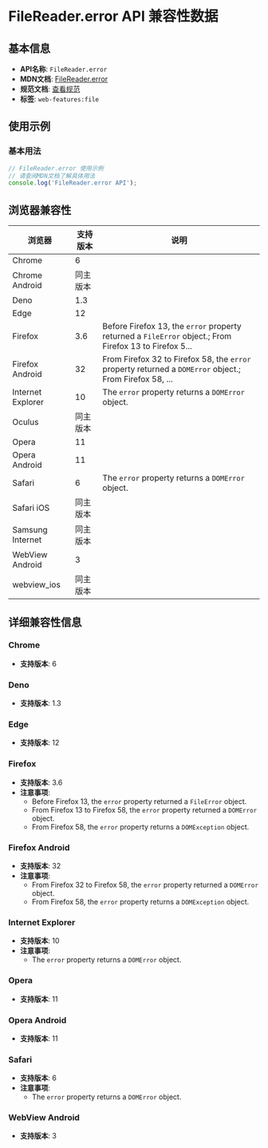 # FileReader.error API 兼容性数据

## 基本信息

- **API名称**: `FileReader.error`
- **MDN文档**: [FileReader.error](https://developer.mozilla.org/docs/Web/API/FileReader/error)
- **规范文档**: [查看规范](https://w3c.github.io/FileAPI/#dom-filereader-error)
- **标签**: `web-features:file`

## 使用示例

### 基本用法

```javascript
// FileReader.error 使用示例
// 请查阅MDN文档了解具体用法
console.log('FileReader.error API');
```

## 浏览器兼容性

| 浏览器 | 支持版本 | 说明 |
|--------|----------|------|
| Chrome | 6 |  |
| Chrome Android | 同主版本 |  |
| Deno | 1.3 |  |
| Edge | 12 |  |
| Firefox | 3.6 | Before Firefox 13, the `error` property returned a `FileError` object.; From Firefox 13 to Firefox 5... |
| Firefox Android | 32 | From Firefox 32 to Firefox 58, the `error` property returned a `DOMError` object.; From Firefox 58, ... |
| Internet Explorer | 10 | The `error` property returns a `DOMError` object. |
| Oculus | 同主版本 |  |
| Opera | 11 |  |
| Opera Android | 11 |  |
| Safari | 6 | The `error` property returns a `DOMError` object. |
| Safari iOS | 同主版本 |  |
| Samsung Internet | 同主版本 |  |
| WebView Android | 3 |  |
| webview_ios | 同主版本 |  |

## 详细兼容性信息

### Chrome

- **支持版本**: 6

### Deno

- **支持版本**: 1.3

### Edge

- **支持版本**: 12

### Firefox

- **支持版本**: 3.6
- **注意事项**:
  - Before Firefox 13, the `error` property returned a `FileError` object.
  - From Firefox 13 to Firefox 58, the `error` property returned a `DOMError` object.
  - From Firefox 58, the `error` property returns a `DOMException` object.

### Firefox Android

- **支持版本**: 32
- **注意事项**:
  - From Firefox 32 to Firefox 58, the `error` property returned a `DOMError` object.
  - From Firefox 58, the `error` property returns a `DOMException` object.

### Internet Explorer

- **支持版本**: 10
- **注意事项**:
  - The `error` property returns a `DOMError` object.

### Opera

- **支持版本**: 11

### Opera Android

- **支持版本**: 11

### Safari

- **支持版本**: 6
- **注意事项**:
  - The `error` property returns a `DOMError` object.

### WebView Android

- **支持版本**: 3


